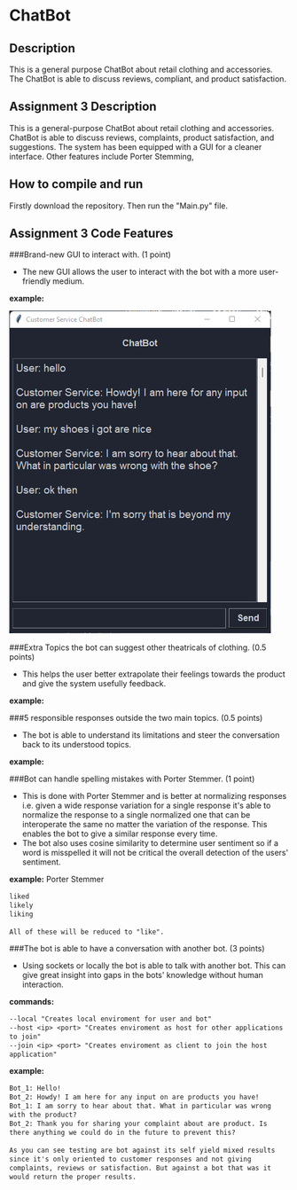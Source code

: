 # ChatBot

## Description
This is a general purpose ChatBot about retail clothing and accessories. The ChatBot is able to discuss reviews, compliant, and product satisfaction.

## Assignment 3 Description
This is a general-purpose ChatBot about retail clothing and accessories. ChatBot is able to discuss reviews, complaints, product satisfaction, and suggestions. The system has been equipped with a GUI for a cleaner interface. Other features include Porter Stemming,

## How to compile and run
Firstly download the repository. Then run the "Main.py" file.

## Assignment 3 Code Features
###Brand-new GUI to interact with. (1 point)
- The new GUI allows the user to interact with the bot with a more user-friendly medium.

**example:**

![alt text](https://github.com/Team-22-COSC-310/ChatBot/blob/main/Assets/Images/GUI%20Example.png?raw=true)

###Extra Topics the bot can suggest other theatricals of clothing. (0.5 points)
- This helps the user better extrapolate their feelings towards the product and give the system usefully feedback.
    
**example:**

###5 responsible responses outside the two main topics. (0.5 points)
- The bot is able to understand its limitations and steer the conversation back to its understood topics.
    
**example:**

###Bot can handle spelling mistakes with Porter Stemmer. (1 point)
- This is done with Porter Stemmer and is better at normalizing responses i.e. given a wide response variation for a single response it's able to normalize the response to a single normalized one that can be interoperate the same no matter the variation of the response. This enables the bot to give a similar response every time.
- The bot also uses cosine similarity to determine user sentiment so if a word is misspelled it will not be critical the overall detection of the users' sentiment.

**example:** Porter Stemmer
  
    liked
    likely 
    liking
  
    All of these will be reduced to "like".

###The bot is able to have a conversation with another bot. (3 points)
- Using sockets or locally the bot is able to talk with another bot. This can give great insight into gaps in the bots' knowledge without human interaction.

**commands:**

    --local "Creates local enviroment for user and bot"
    --host <ip> <port> "Creates enviroment as host for other applications to join"
    --join <ip> <port> "Creates enviroment as client to join the host application"

**example:**

    Bot_1: Hello!
    Bot_2: Howdy! I am here for any input on are products you have!
    Bot_1: I am sorry to hear about that. What in particular was wrong with the product?
    Bot_2: Thank you for sharing your complaint about are product. Is there anything we could do in the future to prevent this?
  
    As you can see testing are bot against its self yield mixed results since it's only oriented to customer responses and not giving complaints, reviews or satisfaction. But against a bot that was it would return the proper results.
